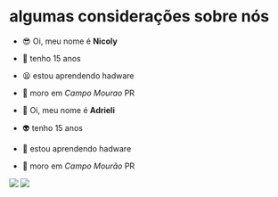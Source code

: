 # algumas considerações sobre nós
- :sunglasses: Oi, meu nome é **Nicoly**
- :monocle_face:	tenho 15 anos
- :tired_face:	estou aprendendo hadware
- :hankey: moro em *Campo Mourao* PR


- :cowboy_hat_face: Oi, meu nome é **Adrieli**
- :alien: tenho 15 anos 
- :yawning_face: estou aprendendo hadware 
- :green_heart: moro em *Campo Mourão* PR

![](https://img.shields.io/badge/Scratch-4D97FF?style=for-the-badge&logo=Scratch&logoColor=white)
![](https://img.shields.io/badge/JavaScript-323330?style=for-the-badge&logo=javascript&logoColor=F7DF1E)
